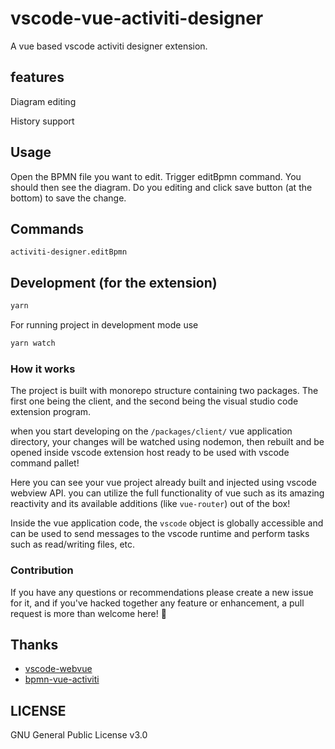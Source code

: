 # vscode-vue-activiti-designer

A vue based vscode activiti designer extension.

## features

<!-- add checkboxes for features -->

Diagram editing

History support

## Usage

Open the BPMN file you want to edit. Trigger editBpmn command. You should then see the diagram. Do you editing and click save button (at the bottom) to save the change.

## Commands

    activiti-designer.editBpmn

## Development (for the extension)

```bash
yarn
```

For running project in development mode use

```bash
yarn watch
```

### How it works

The project is built with monorepo structure containing two packages. The first one being the client, and the second being the visual studio code extension program.

when you start developing on the `/packages/client/` vue application directory, your changes will be watched using nodemon, then rebuilt and be opened inside vscode extension host ready to be used with vscode command pallet!

Here you can see your vue project already built and injected using vscode webview API. you can utilize the full functionality of vue such as its amazing reactivity and its available additions (like `vue-router`) out of the box!

Inside the vue application code, the `vscode` object is globally accessible and can be used to send messages to the vscode runtime and perform tasks such as read/writing files, etc.

### Contribution

If you have any questions or recommendations please create a new issue for it, and if you've hacked together any feature or enhancement, a pull request is more than welcome here! 🙏

## Thanks

-   [vscode-webvue](https://github.com/Mhdi-kr/vscode-webvue)
-   [bpmn-vue-activiti](https://github.com/Yiuman/bpmn-vue-activiti)

## LICENSE

GNU General Public License v3.0
